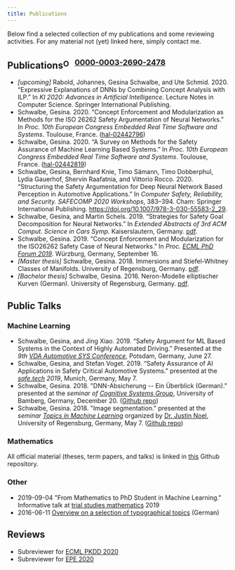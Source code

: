 ```yaml
---
title: Publications
---
```


Below find a selected collection of my publications and some reviewing activities. For any material
not (yet) linked here, simply contact me.

## Publications<sup><a href="https://orcid.org/0000-0003-2690-2478"><img src="https://orcid.org/sites/default/files/images/orcid_16x16.png" style="width:1em;margin:0em;padding:0em;margin-right:.5em;vertical-align:middle;" alt="ORCID iD icon">0000-0003-2690-2478</a></sup>

- *[upcoming]* Rabold, Johannes, Gesina Schwalbe, and Ute Schmid. 2020. “Expressive Explanations of DNNs by Combining Concept Analysis with ILP.” In *KI 2020: Advances in Artificial Intelligence*. Lecture Notes in Computer Science. Springer International Publishing.
- Schwalbe, Gesina. 2020. “Concept Enforcement and Modularization as Methods for the ISO 26262 Safety Argumentation of Neural Networks.” In *Proc. 10th European Congress Embedded Real Time Software and Systems*. Toulouse, France. ([hal-02442796](https://hal.archives-ouvertes.fr/hal-02442796))
- Schwalbe, Gesina. 2020. “A Survey on Methods for the Safety Assurance of Machine Learning Based Systems.” In *Proc. 10th European Congress Embedded Real Time Software and Systems*. Toulouse, France. ([hal-02442819](https://hal.archives-ouvertes.fr/hal-02442819))
- Schwalbe, Gesina, Bernhard Knie, Timo Sämann, Timo Dobberphul, Lydia Gauerhof, Shervin Raafatnia, and Vittorio Rocco. 2020. “Structuring the Safety Argumentation for Deep Neural Network Based Perception in Automotive Applications.” In *Computer Safety, Reliability, and Security. SAFECOMP 2020 Workshops*, 383–394. Cham: Springer International Publishing. https://doi.org/10.1007/978-3-030-55583-2_29.
- Schwalbe, Gesina, and Martin Schels. 2019. “Strategies for Safety Goal Decomposition for Neural Networks.” In *Extended Abstracts of 3rd ACM Comput. Science in Cars Symp.* Kaiserslautern, Germany. [pdf](https://cscs19.cispa.saarland/files/cscs19_camera_ready/14_CSCS19-nn_safety_gaol_decomposition.pdf).
- Schwalbe, Gesina. 2019. “Concept Enforcement and Modularization for the ISO26262 Safety Case of Neural Networks.” In *Proc. [ECML PhD Forum 2019](https://ecmlpkdd2019.org/submissions/phdforum/)*. Würzburg, Germany, September 16.
- *[Master thesis]* Schwalbe, Gesina. 2018. Immersions and Stiefel-Whitney Classes of Manifolds. University of Regensburg, Germany. [pdf](https://github.com/gesina/master_thesis/blob/master/Immersions_and_Stiefel-Whitney_Classes_of_Manifolds.pdf).
- *[Bachelor thesis]* Schwalbe, Gesina. 2016. Neron-Modelle elliptischer Kurven (German). University of Regensburg, Germany. [pdf](https://github.com/gesina/neron_models/blob/master/neron_models-onesided.pdf).

## Public Talks
### Machine Learning
- Schwalbe, Gesina, and Jing Xiao. 2019. “Safety Argument for ML Based Systems in the Context of Highly Automated Driving.” Presented at the *9th [VDA Automotive SYS Conference](https://vda-qmc.de/en/software-processes/vda-automotive-sys/)*, Potsdam, Germany, June 27.
- Schwalbe, Gesina, and Stefan Voget. 2019. “Safety Assurance of AI Applications in Safety Critical Automotive Systems.” presented at the *[safe.tech](https://www.tuev-sued.de/akademie-de/congress/automobil-bahn/safe.tech]) 2019*, Munich, Germany, May 7.
- Schwalbe, Gesina. 2018. "DNN-Absicherung -- Ein Überblick (German)." presented at the *seminar of [Cognitive Systems Group](https://www.uni-bamberg.de/en/cogsys/)*, University of Bamberg, Germany, December 20. ([Github repo](https://github.com/gesina/DNN_Absicherung))
- Schwalbe, Gesina. 2018. "Image segmentation." presented at the *seminar [Topics in Machine Learning](http://www.nullplug.org/ML-Blog/topics-in-machine-learning-seminar/)* organized by [Dr. Justin Noel](http://www.nullplug.org/index.html), University of Regensburg, Germany, May 7. ([Github repo](https://github.com/gesina/image_segmentation_talk))

### Mathematics
All official material (theses, term papers, and talks) is linked
in [this](https://github.com/gesina/seminar_talks) Github repository.

### Other
- 2019-09-04 "From Mathematics to PhD Student in Machine Learning." Informative talk at [trial studies mathematics](https://www.uni-regensburg.de/mathematik/schnupperstudium/) 2019
- 2016-06-11 [Overview on a selection of typographical topics](https://github.com/gesina/typography_talk) (German)

## Reviews
- Subreviewer for [ECML PKDD 2020](https://ecmlpkdd2020.net/)
- Subreviewer for [EPE 2020](http://www.epe.tuiasi.ro/2020/)
